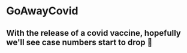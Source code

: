 # GoAwayCovid

## With the release of a covid vaccine, hopefully we'll see case numbers start to drop 🤞
